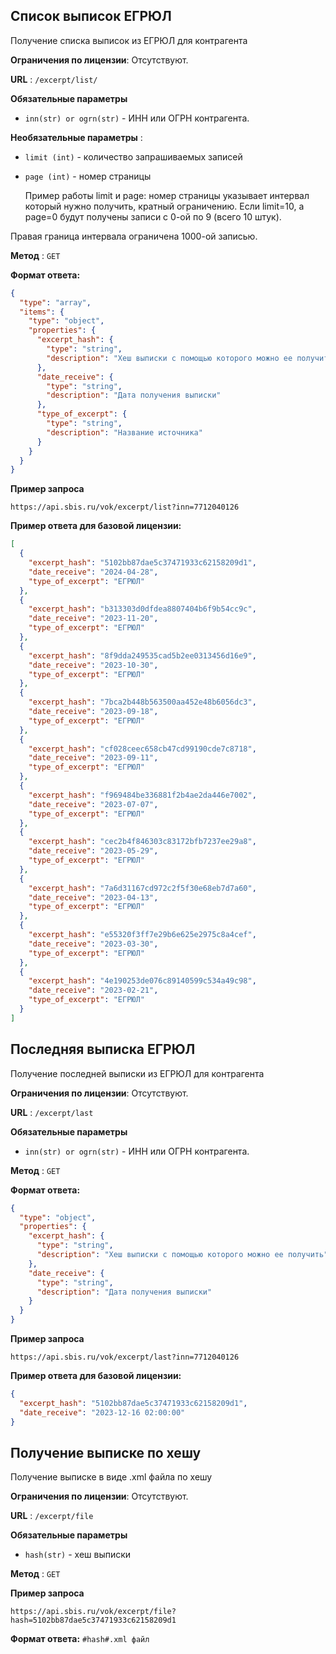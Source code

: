 ## Список выписок ЕГРЮЛ

Получение списка выписок из ЕГРЮЛ для контрагента

**Ограничения по лицензии**: Отсутствуют.

**URL** : `/excerpt/list/`

**Обязательные параметры**
- `inn(str) or ogrn(str)` - ИНН или ОГРН контрагента.

**Необязательные параметры** :
- `limit (int)` - количество запрашиваемых записей
- `page (int)` - номер страницы

  Пример работы limit и page: номер страницы указывает интервал который нужно получить, кратный ограничению. Если limit=10, а page=0 будут получены записи с 0-ой по 9 (всего 10 штук).

Правая граница интервала ограничена 1000-ой записью.

**Метод** : `GET`

**Формат ответа:**
```json
{
  "type": "array",
  "items": {
    "type": "object",
    "properties": {
      "excerpt_hash": {
        "type": "string",
        "description": "Хеш выписки с помощью которого можно ее получить"
      },
      "date_receive": {
        "type": "string",
        "description": "Дата получения выписки"
      },
      "type_of_excerpt": {
        "type": "string",
        "description": "Название источника"
      }
    }
  }
}
```

**Пример запроса**

```text
https://api.sbis.ru/vok/excerpt/list?inn=7712040126
```

**Пример ответа для базовой лицензии:**

```json
[
  {
    "excerpt_hash": "5102bb87dae5c37471933c62158209d1",
    "date_receive": "2024-04-28",
    "type_of_excerpt": "ЕГРЮЛ"
  },
  {
    "excerpt_hash": "b313303d0dfdea8807404b6f9b54cc9c",
    "date_receive": "2023-11-20",
    "type_of_excerpt": "ЕГРЮЛ"
  },
  {
    "excerpt_hash": "8f9dda249535cad5b2ee0313456d16e9",
    "date_receive": "2023-10-30",
    "type_of_excerpt": "ЕГРЮЛ"
  },
  {
    "excerpt_hash": "7bca2b448b563500aa452e48b6056dc3",
    "date_receive": "2023-09-18",
    "type_of_excerpt": "ЕГРЮЛ"
  },
  {
    "excerpt_hash": "cf028ceec658cb47cd99190cde7c8718",
    "date_receive": "2023-09-11",
    "type_of_excerpt": "ЕГРЮЛ"
  },
  {
    "excerpt_hash": "f969484be336881f2b4ae2da446e7002",
    "date_receive": "2023-07-07",
    "type_of_excerpt": "ЕГРЮЛ"
  },
  {
    "excerpt_hash": "cec2b4f846303c83172bfb7237ee29a8",
    "date_receive": "2023-05-29",
    "type_of_excerpt": "ЕГРЮЛ"
  },
  {
    "excerpt_hash": "7a6d31167cd972c2f5f30e68eb7d7a60",
    "date_receive": "2023-04-13",
    "type_of_excerpt": "ЕГРЮЛ"
  },
  {
    "excerpt_hash": "e55320f3ff7e29b6e625e2975c8a4cef",
    "date_receive": "2023-03-30",
    "type_of_excerpt": "ЕГРЮЛ"
  },
  {
    "excerpt_hash": "4e190253de076c89140599c534a49c98",
    "date_receive": "2023-02-21",
    "type_of_excerpt": "ЕГРЮЛ"
  }
]
```

## Последняя выписка ЕГРЮЛ

Получение последней выписки из ЕГРЮЛ для контрагента

**Ограничения по лицензии**: Отсутствуют.

**URL** : `/excerpt/last`

**Обязательные параметры**

- `inn(str) or ogrn(str)` - ИНН или ОГРН контрагента.

**Метод** : `GET`

**Формат ответа:**
```json
{
  "type": "object",
  "properties": {
    "excerpt_hash": {
      "type": "string",
      "description": "Хеш выписки с помощью которого можно ее получить"
    },
    "date_receive": {
      "type": "string",
      "description": "Дата получения выписки"
    }
  }
}
```

**Пример запроса**

```text
https://api.sbis.ru/vok/excerpt/last?inn=7712040126
```

**Пример ответа для базовой лицензии:**

```json
{
  "excerpt_hash": "5102bb87dae5c37471933c62158209d1",
  "date_receive": "2023-12-16 02:00:00"
}
```

## Получение выписке по хешу

Получение выписке в виде .xml файла по хешу

**Ограничения по лицензии**: Отсутствуют.

**URL** : `/excerpt/file`

**Обязательные параметры**

- `hash(str)` - хеш выписки

**Метод** : `GET`

**Пример запроса**

```text
https://api.sbis.ru/vok/excerpt/file?hash=5102bb87dae5c37471933c62158209d1
```

**Формат ответа:** `#hash#.xml файл`
